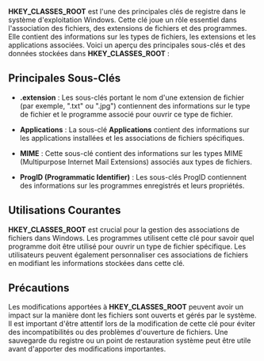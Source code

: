 
**HKEY_CLASSES_ROOT** est l'une des principales clés de registre dans le système d'exploitation Windows. Cette clé joue un rôle essentiel dans l'association des fichiers, des extensions de fichiers et des programmes. Elle contient des informations sur les types de fichiers, les extensions et les applications associées. Voici un aperçu des principales sous-clés et des données stockées dans **HKEY_CLASSES_ROOT** :

## Principales Sous-Clés

- **.extension** : Les sous-clés portant le nom d'une extension de fichier (par exemple, ".txt" ou ".jpg") contiennent des informations sur le type de fichier et le programme associé pour ouvrir ce type de fichier.

- **Applications** : La sous-clé **Applications** contient des informations sur les applications installées et les associations de fichiers spécifiques.

- **MIME** : Cette sous-clé contient des informations sur les types MIME (Multipurpose Internet Mail Extensions) associés aux types de fichiers.

- **ProgID (Programmatic Identifier)** : Les sous-clés ProgID contiennent des informations sur les programmes enregistrés et leurs propriétés.

## Utilisations Courantes

**HKEY_CLASSES_ROOT** est crucial pour la gestion des associations de fichiers dans Windows. Les programmes utilisent cette clé pour savoir quel programme doit être utilisé pour ouvrir un type de fichier spécifique. Les utilisateurs peuvent également personnaliser ces associations de fichiers en modifiant les informations stockées dans cette clé.

## Précautions

Les modifications apportées à **HKEY_CLASSES_ROOT** peuvent avoir un impact sur la manière dont les fichiers sont ouverts et gérés par le système. Il est important d'être attentif lors de la modification de cette clé pour éviter des incompatibilités ou des problèmes d'ouverture de fichiers. Une sauvegarde du registre ou un point de restauration système peut être utile avant d'apporter des modifications importantes.
